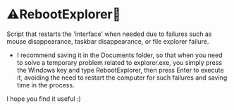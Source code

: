 # ⚠RebootExplorer🔧
Script that restarts the 'interface' when needed due to failures such as mouse disappearance, taskbar disappearance, or file explorer failure.

- I recommend saving it in the Documents folder, so that when you need to solve a temporary problem related to explorer.exe, you simply press the Windows key and type RebootExplorer, then press Enter to execute it, avoiding the need to restart the computer for such failures and saving time in the process.

I hope you find it useful :)
